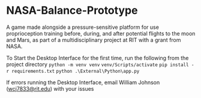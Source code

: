 # NASA-Balance-Prototype
 A game made alongside a pressure-sensitive platform for use proprioception training before, during, and after potential flights to the moon and Mars, as part of a multidisciplinary project at RIT with a grant from NASA.


To Start the Desktop Interface for the first time, run the following from the project directory
    `python -m venv venv`
    `venv/Scripts/activate`
    `pip install -r requirements.txt`
    `python .\External\Python\app.py`

If errors running the Desktop Interface, email William Johnson (wcj7833@rit.edu) with your issues
